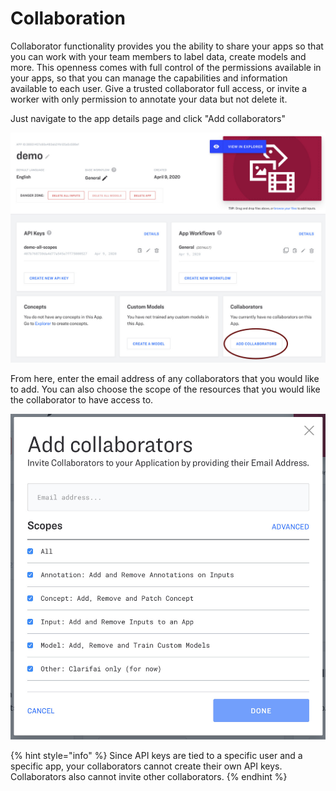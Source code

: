 # Collaboration

Collaborator functionality provides you the ability to share your apps so that you can work with your team members to label data, create models and more.  This openness comes with full control of the permissions available in your apps, so that you can manage the capabilities and information available to each user. Give a trusted collaborator full access, or invite a worker with only permission to annotate your data but not delete it.

Just navigate to the app details page and click "Add collaborators"

![](../../images/add_collaborators.jpg)

From here, enter the email address of any collaborators that you would like to add. You can also choose the scope of the resources that you would like the collaborator to have access to.

![](../../images/collaborator_scopes.jpg)

{% hint style="info" %}
Since API keys are tied to a specific user and a specific app, your collaborators cannot create their own API keys. Collaborators also cannot invite other collaborators.
{% endhint %}
